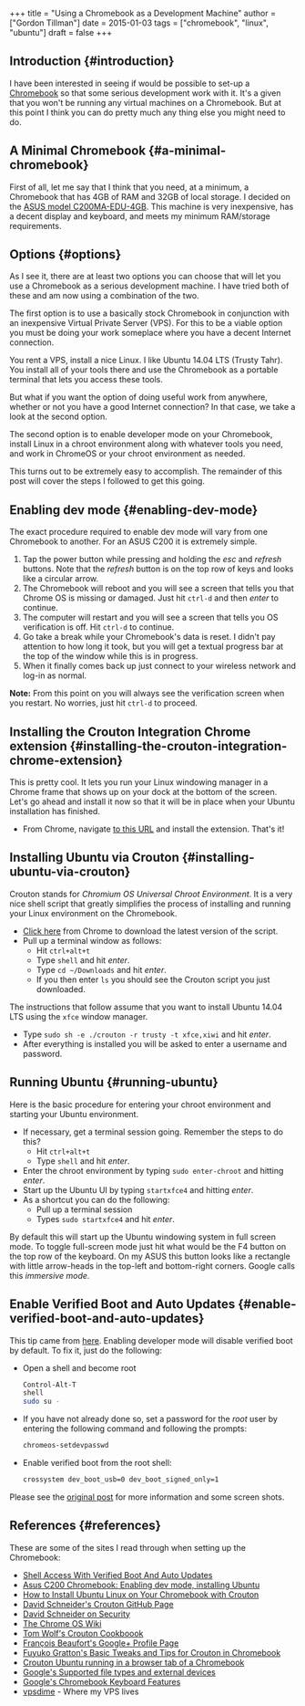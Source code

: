 +++
title = "Using a Chromebook as a Development Machine"
author = ["Gordon Tillman"]
date = 2015-01-03
tags = ["chromebook", "linux", "ubuntu"]
draft = false
+++

## Introduction {#introduction}

I have been interested in seeing if would be possible to set-up a
[Chromebook](https://www.google.com/chrome/devices/) so that some serious development work with it.  It's a
given that you won't be running any virtual machines on a Chromebook.
But at this point I think you can do pretty much any thing else you
might need to do.

<!--more-->


## A Minimal Chromebook {#a-minimal-chromebook}

First of all, let me say that I think that you need, at a minimum, a
Chromebook that has 4GB of RAM and 32GB of local storage.  I decided
on the [ASUS model C200MA-EDU-4GB](http://smile.amazon.com/gp/product/B00KGI4XBI).  This machine is very inexpensive,
has a decent display and keyboard, and meets my minimum RAM/storage
requirements.


## Options {#options}

As I see it, there are at least two options you can choose that will
let you use a Chromebook as a serious development machine.  I have
tried both of these and am now using a combination of the two.

The first option is to use a basically stock Chromebook in conjunction
with an inexpensive Virtual Private Server (VPS).  For this to be a
viable option you must be doing your work someplace where you have a
decent Internet connection.

You rent a VPS, install a nice Linux. I like Ubuntu 14.04 LTS (Trusty
Tahr).  You install all of your tools there and use the Chromebook as
a portable terminal that lets you access these tools.

But what if you want the option of doing useful work from anywhere,
whether or not you have a good Internet connection? In that case, we
take a look at the second option.

The second option is to enable developer mode on your Chromebook,
install Linux in a chroot environment along with whatever tools you
need, and work in ChromeOS or your chroot environment as needed.

This turns out to be extremely easy to accomplish.  The remainder of
this post will cover the steps I followed to get this going.


## Enabling dev mode {#enabling-dev-mode}

The exact procedure required to enable dev mode will vary from one
Chromebook to another.  For an ASUS C200 it is extremely simple.

1.  Tap the power button while pressing and holding the _esc_ and
    _refresh_ buttons.  Note that the _refresh_ button is on the top
    row of keys and looks like a circular arrow.
2.  The Chromebook will reboot and you will see a screen that tells you
    that Chrome OS is missing or damaged.  Just hit `ctrl-d` and then
    _enter_ to continue.
3.  The computer will restart and you will see a screen that tells you
    OS verification is off.  Hit `ctrl-d` to continue.
4.  Go take a break while your Chromebook's data is reset.  I didn't
    pay attention to how long it took, but you will get a textual
    progress bar at the top of the window while this is in progress.
5.  When it finally comes back up just connect to your wireless network
    and log-in as normal.

**Note:** From this point on you will always see the verification screen
when you restart.  No worries, just hit `ctrl-d` to proceed.


## Installing the Crouton Integration Chrome extension {#installing-the-crouton-integration-chrome-extension}

This is pretty cool.  It lets you run your Linux windowing manager in
a Chrome frame that shows up on your dock at the bottom of the
screen.  Let's go ahead and install it now so that it will be in place
when your Ubuntu installation has finished.

-   From Chrome, navigate [to this URL](https://chrome.google.com/webstore/detail/crouton-integration/gcpneefbbnfalgjniomfjknbcgkbijom) and install the extension.  That's
    it!


## Installing Ubuntu via Crouton {#installing-ubuntu-via-crouton}

Crouton stands for _Chromium OS Universal Chroot Environment_.  It is
a very nice shell script that greatly simplifies the process of
installing and running your Linux environment on the Chromebook.

-   [Click here](https://goo.gl/fd3zc) from Chrome to download the latest version of the script.
-   Pull up a terminal window as follows:
    -   Hit `ctrl+alt+t`
    -   Type `shell` and hit _enter_.
    -   Type `cd ~/Downloads` and hit _enter_.
    -   If you then enter `ls` you should see the Crouton script you just
        downloaded.

The instructions that follow assume that you want to install Ubuntu
14.04 LTS using the `xfce` window manager.

-   Type `sudo sh -e ./crouton -r trusty -t xfce,xiwi` and hit _enter_.
-   After everything is installed you will be asked to enter a username
    and password.


## Running Ubuntu {#running-ubuntu}

Here is the basic procedure for entering your chroot environment and
starting your Ubuntu environment.

-   If necessary, get a terminal session going.  Remember the steps to
    do this?
    -   Hit `ctrl+alt+t`
    -   Type `shell` and hit _enter_.
-   Enter the chroot environment by typing `sudo enter-chroot` and
    hitting _enter_.
-   Start up the Ubuntu UI by typing `startxfce4` and hitting _enter_.
-   As a shortcut you can do the following:
    -   Pull up a terminal session
    -   Types `sudo startxfce4` and hit _enter_.

By default this will start up the Ubuntu windowing system in full
screen mode.  To toggle full-screen mode just hit what would be the F4
button on the top row of the keyboard.  On my ASUS this button looks
like a rectangle with little arrow-heads in the top-left and
bottom-right corners.  Google calls this _immersive mode_.


## Enable Verified Boot and Auto Updates {#enable-verified-boot-and-auto-updates}

This tip came from [here](https://sites.google.com/site/chromeoswikisite/home/what-s-new-in-dev-and-beta/shell-acess-with-verified-boot).  Enabling developer mode will disable
verified boot by default.  To fix it, just do the following:

-   Open a shell and become root
    ```sh
    Control-Alt-T
    shell
    sudo su -
    ```
-   If you have not already done so, set a password for the _root_ user
    by entering the following command and following the prompts:
    ```sh
    chromeos-setdevpasswd
    ```
-   Enable verified boot from the root shell:
    ```sh
    crossystem dev_boot_usb=0 dev_boot_signed_only=1
    ```

Please see the [original post](https://sites.google.com/site/chromeoswikisite/home/what-s-new-in-dev-and-beta/shell-acess-with-verified-boot) for more information and some screen shots.


## References {#references}

These are some of the sites I read through when setting up the
Chromebook:

-   [Shell Access With Verified Boot And Auto Updates](https://sites.google.com/site/chromeoswikisite/home/what-s-new-in-dev-and-beta/shell-acess-with-verified-boot)
-   [Asus C200 Chromebook: Enabling dev mode, installing Ubuntu](http://liliputing.com/2014/06/asus-c200-chromebook-enabling-dev-mode-installing-ubuntu.html)
-   [How to Install Ubuntu Linux on Your Chromebook with Crouton](http://www.howtogeek.com/162120/how-to-install-ubuntu-linux-on-your-chromebook-with-crouton/)
-   [David Schneider's Crouton GitHub Page](https://github.com/dnschneid/crouton)
-   [David Schneider on Security](https://github.com/dnschneid/crouton/wiki/Security)
-   [The Chrome OS Wiki](https://sites.google.com/site/chromeoswikisite/home)
-   [Tom Wolf's Crouton Cookboook](http://tomwwolf.com/chromebook-14-compedium/chromebook-crouton-cookbook/)
-   [François Beaufort's Google+ Profile Page](https://plus.google.com/u/0/%2BFrancoisBeaufort/posts/JDVkXALPcNq)
-   [Fuyuko Gratton's Basic Tweaks and Tips for Crouton in Chromebook](http://fuyuko.net/basic-tweaks-and-tips-for-crouton-in-chromebook/)
-   [Crouton Ubuntu running in a browser tab of a Chromebook](http://www.postslush.com/2014/12/crouton-ubuntu-running-in-browser-tab.html)
-   [Google's Supported file types and external devices](https://support.google.com/chromebook/answer/183093?hl%3Den)
-   [Google's Chromebook Keyboard Features](https://support.google.com/chromebook/answer/1047364?hl%3Den)
-   [vpsdime](http://vpsdime.com/) - Where my VPS lives

